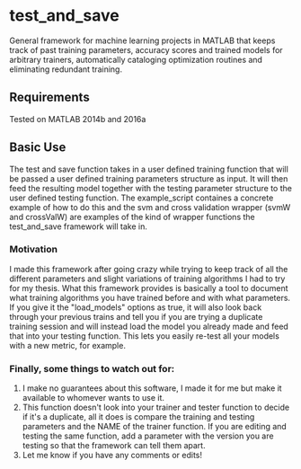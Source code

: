 # test_and_save
General framework for machine learning projects in MATLAB that keeps track of past training parameters, accuracy scores and trained models for arbitrary trainers, automatically cataloging optimization routines and eliminating redundant training.

## Requirements
Tested on MATLAB 2014b and 2016a

## Basic Use
The test and save function takes in a user defined training function that will be passed a user defined training parameters structure as input. It will then feed the resulting model together with the testing parameter structure to the user defined testing function. The example_script containes a concrete example of how to do this and the svm and cross validation wrapper (svmW and crossValW) are examples of the kind of wrapper functions the test_and_save framework will take in.

### Motivation
I made this framework after going crazy while trying to keep track of all the different parameters and slight variations of training algorithms I had to try for my thesis. What this framework provides is basically a tool to document what training algorithms you have trained before and with what parameters. If you give it the "load_models" options as true, it will also look back through your previous trains and tell you if you are trying a duplicate training session and will instead load the model you already made and feed that into your testing function. This lets you easily re-test all your models with a new metric, for example. 

### Finally, some things to watch out for:
1. I make no guarantees about this software, I made it for me but make it available to whomever wants to use it.
2. This function doesn't look into your trainer and tester function to decide if it's a duplicate, all it does is compare the training and testing parameters and the NAME of the trainer function. If you are editing and testing the same function, add a parameter with the version you are testing so that the framework can tell them apart. 
3. Let me know if you have any comments or edits!


